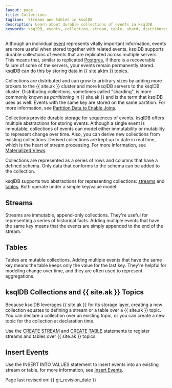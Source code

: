 ```yaml
---
layout: page
title: Collections
tagline:  Streams and tables in ksqlDB
description: Learn about durable collections of events in ksqlDB
keywords: ksqlDB, events, collection, stream, table, shard, distributed, partition
---
```


Although an individual [event](../events.md) represents vitally important
information, events are more useful when stored together with related events.
ksqlDB supports durable collections of events that are  replicated across
multiple servers. This means that, similar to replicated
[Postgres](https://www.postgresql.org/), if there is a recoverable failure
of some of the servers, your events remain permanently stored. ksqlDB can
do this by storing data in {{ site.aktm }} topics.

Collections are distributed and can grow to arbitrary sizes by adding more
brokers to the {{ site.ak }} cluster and more ksqlDB servers to the ksqlDB
cluster. Distributing collections, sometimes called "sharding", is more commonly
known as *partitioning* in {{ site.ak }} and is the term that ksqlDB uses
as well. Events with the same key are stored on the same partition. For more
information, see
[Partition Data to Enable Joins](../../developer-guide/joins/partition-data.md).

Collections provide durable storage for sequences of events. ksqlDB offers
multiple abstractions for storing events. Although a single event is immutable,
collections of events can model either immutability or mutability to represent
change over time. Also, you can derive new collections from existing
collections. Derived collections are kept up to date in real time, which is the
heart of stream processing. For more information, see
[Materialized Views](../materialized-views.md).

Collections are represented as a series of rows and columns that have a
defined schema. Only data that conforms to the schema can be added to the
collection.

ksqlDB supports two abstractions for representing collections:
[streams](streams.md) and [tables](tables.md). Both operate under a simple
key/value model.

Streams
-------

Streams are immutable, append-only collections. They're useful for representing
a series of historical facts. Adding multiple events that have the same key
means that the events are simply appended to the end of the stream.

Tables
------

Tables are mutable collections. Adding multiple events that have the same key
means the table keeps only the value for the last key. They're helpful for
modeling change over time, and they are often used to represent aggregations.

ksqlDB Collections and {{ site.ak }} Topics
-------------------------------------------

Because ksqlDB leverages {{ site.ak }} for its storage layer, creating a new
collection equates to defining a stream or a table over a {{ site.ak }} topic.
You can declare a collection over an existing topic, or you can create a new
topic for the collection at declaration time.

Use the [CREATE STREAM](../../developer-guide/ksqldb-reference/create-stream.md)
and [CREATE TABLE](../../developer-guide/create-a-table.md) statements to 
register streams and tables over {{ site.ak }} topics.

Insert Events
-------------

Use the INSERT INTO VALUES statement to insert events into an existing stream
or table. for more information, see [Insert Events](inserting-events.md).

Page last revised on: {{ git_revision_date }}